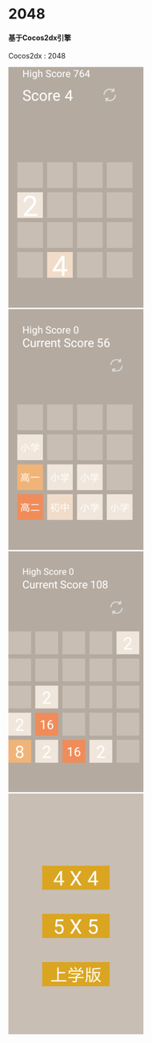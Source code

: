 # 2048
#### 基于Cocos2dx引擎
Cocos2dx : 2048

![image](https://github.com/zas023/2048/blob/master/images/01974f304daa744c24363b942eac7f94-for-158088-o_1bp6hmjfe1lq2p6uvap1s47esd10-uid-1004656.png.t.jpg)
![image](https://github.com/zas023/2048/blob/master/images/12271d0c425e8a4cdc89d4f67399848b-for-158088-o_1bpbo81lhqd91nsq5su1sbjbkc12-uid-1004656.png.t.jpg)
![image](https://github.com/zas023/2048/blob/master/images/eceffb4bc1651314fc2bf1145e7074ff-for-158088-o_1bpbo81lh1u18185r1efi14ubisg13-uid-1004656.png.t.jpg)
![image](https://github.com/zas023/2048/blob/master/images/f329ff339cd4a6c2daa8aa7cde99de41-for-158088-o_1bpbo81lh1gtlq621u891uc67lg14-uid-1004656.png.t.jpg)
